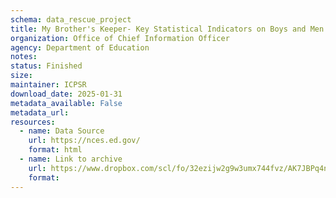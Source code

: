 ```yaml
---
schema: data_rescue_project 
title: My Brother's Keeper- Key Statistical Indicators on Boys and Men of Color
organization: Office of Chief Information Officer
agency: Department of Education
notes: 
status: Finished
size: 
maintainer: ICPSR
download_date: 2025-01-31
metadata_available: False
metadata_url: 
resources:
  - name: Data Source
    url: https://nces.ed.gov/
    format: html
  - name: Link to archive
    url: https://www.dropbox.com/scl/fo/32ezijw2g9w3umx744fvz/AK7JBPq4n3-TYUaPwGhYJqA?rlkey=nv191d13woxvp2n3dy99s8b22&dl=0
    format: 
---
```

